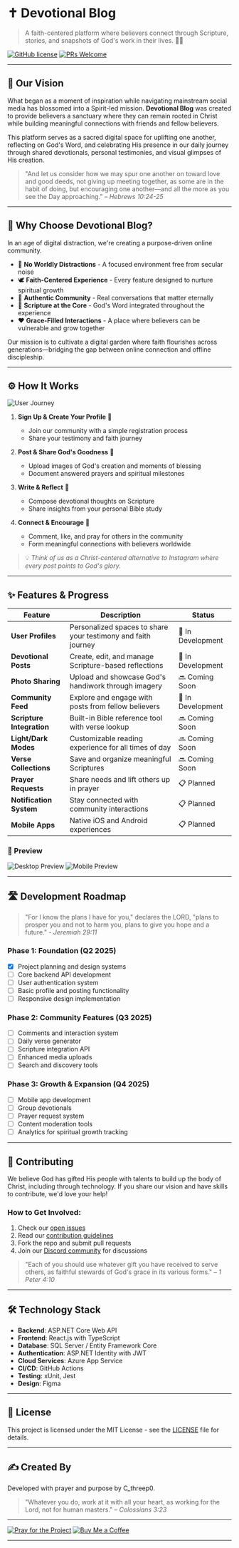# ✝️ Devotional Blog

> A faith-centered platform where believers connect through Scripture, stories, and snapshots of God's work in their lives. 🌿📸

[![GitHub license](https://img.shields.io/badge/license-MIT-blue.svg)](LICENSE)
[![PRs Welcome](https://img.shields.io/badge/PRs-welcome-brightgreen.svg)](CONTRIBUTING.md)

---

## 🌄 Our Vision

What began as a moment of inspiration while navigating mainstream social media has blossomed into a Spirit-led mission. **Devotional Blog** was created to provide believers a sanctuary where they can remain rooted in Christ while building meaningful connections with friends and fellow believers.

This platform serves as a sacred digital space for uplifting one another, reflecting on God's Word, and celebrating His presence in our daily journey through shared devotionals, personal testimonies, and visual glimpses of His creation.

> "And let us consider how we may spur one another on toward love and good deeds, not giving up meeting together, as some are in the habit of doing, but encouraging one another—and all the more as you see the Day approaching." – *Hebrews 10:24-25*

---

## 🙏 Why Choose Devotional Blog?

In an age of digital distraction, we're creating a purpose-driven online community.

- 🛑 **No Worldly Distractions** - A focused environment free from secular noise
- 🕊️ **Faith-Centered Experience** - Every feature designed to nurture spiritual growth
- 💬 **Authentic Community** - Real conversations that matter eternally
- 📖 **Scripture at the Core** - God's Word integrated throughout the experience
- ❤️ **Grace-Filled Interactions** - A place where believers can be vulnerable and grow together

Our mission is to cultivate a digital garden where faith flourishes across generations—bridging the gap between online connection and offline discipleship.

---

## ⚙️ How It Works

![User Journey](https://via.placeholder.com/800x200?text=User+Journey+Diagram+(Coming+Soon))

1. **Sign Up & Create Your Profile** 👤
   - Join our community with a simple registration process
   - Share your testimony and faith journey

2. **Post & Share God's Goodness** 📸
   - Upload images of God's creation and moments of blessing
   - Document answered prayers and spiritual milestones

3. **Write & Reflect** 📖
   - Compose devotional thoughts on Scripture
   - Share insights from your personal Bible study

4. **Connect & Encourage** 🤝
   - Comment, like, and pray for others in the community
   - Form meaningful connections with believers worldwide

> 💡 _Think of us as a Christ-centered alternative to Instagram where every post points to God's glory._

---

## ✨ Features & Progress

| Feature | Description | Status |
|---------|-------------|--------|
| **User Profiles** | Personalized spaces to share your testimony and faith journey | 🔶 In Development |
| **Devotional Posts** | Create, edit, and manage Scripture-based reflections | 🔶 In Development |
| **Photo Sharing** | Upload and showcase God's handiwork through imagery | 🔜 Coming Soon |
| **Community Feed** | Explore and engage with posts from fellow believers | 🔶 In Development |
| **Scripture Integration** | Built-in Bible reference tool with verse lookup | 🔜 Coming Soon |
| **Light/Dark Modes** | Customizable reading experience for all times of day | 🔜 Coming Soon |
| **Verse Collections** | Save and organize meaningful Scriptures | 🔜 Coming Soon |
| **Prayer Requests** | Share needs and lift others up in prayer | 📋 Planned |
| **Notification System** | Stay connected with community interactions | 📋 Planned |
| **Mobile Apps** | Native iOS and Android experiences | 📋 Planned |

### 📱 Preview

![Desktop Preview](https://via.placeholder.com/400x225?text=Desktop+Preview+(Coming+Soon))
![Mobile Preview](https://via.placeholder.com/180x320?text=Mobile+Preview+(Coming+Soon))

---

## 🛣️ Development Roadmap

> "For I know the plans I have for you," declares the LORD, "plans to prosper you and not to harm you, plans to give you hope and a future." - *Jeremiah 29:11*

### Phase 1: Foundation (Q2 2025)
- [x] Project planning and design systems
- [ ] Core backend API development
- [ ] User authentication system
- [ ] Basic profile and posting functionality
- [ ] Responsive design implementation

### Phase 2: Community Features (Q3 2025)
- [ ] Comments and interaction system
- [ ] Daily verse generator
- [ ] Scripture integration API
- [ ] Enhanced media uploads
- [ ] Search and discovery tools

### Phase 3: Growth & Expansion (Q4 2025)
- [ ] Mobile app development
- [ ] Group devotionals
- [ ] Prayer request system
- [ ] Content moderation tools
- [ ] Analytics for spiritual growth tracking

---

## 🤝 Contributing

We believe God has gifted His people with talents to build up the body of Christ, including through technology. If you share our vision and have skills to contribute, we'd love your help!

### How to Get Involved:
1. Check our [open issues](https://github.com/username/devotional-blog/issues)
2. Read our [contribution guidelines](CONTRIBUTING.md)
3. Fork the repo and submit pull requests
4. Join our [Discord community](https://discord.gg/devotionalblog) for discussions

> "Each of you should use whatever gift you have received to serve others, as faithful stewards of God's grace in its various forms." – *1 Peter 4:10*

---

## 🛠️ Technology Stack

- **Backend**: ASP.NET Core Web API
- **Frontend**: React.js with TypeScript
- **Database**: SQL Server / Entity Framework Core
- **Authentication**: ASP.NET Identity with JWT
- **Cloud Services**: Azure App Service
- **CI/CD**: GitHub Actions
- **Testing**: xUnit, Jest
- **Design**: Figma

---

## 📜 License

This project is licensed under the MIT License - see the [LICENSE](LICENSE) file for details.

---

## ✍️ Created By

Developed with prayer and purpose by C_threep0.

> "Whatever you do, work at it with all your heart, as working for the Lord, not for human masters." – *Colossians 3:23*

---

[![Pray for the Project](https://img.shields.io/badge/🙏-Pray%20For%20This%20Project-blue)](https://github.com/username/devotional-blog)
[![Buy Me a Coffee](https://img.shields.io/badge/☕-Buy%20Me%20A%20Coffee-orange)](https://www.buymeacoffee.com/devotionalblog)

---